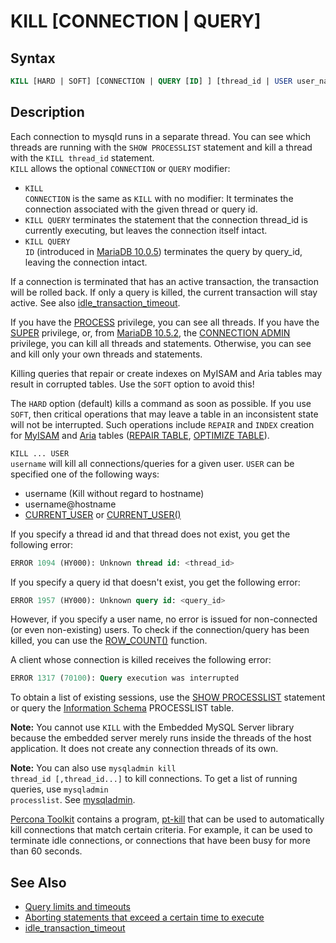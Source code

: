 # KILL [CONNECTION |&nbsp;QUERY]

## Syntax

```sql
KILL [HARD | SOFT] [CONNECTION | QUERY [ID] ] [thread_id | USER user_name | query_id]
```

## Description

Each connection to mysqld runs in a separate thread. You can see which threads
are running with the <code class="fixed" style="white-space:pre-wrap">SHOW PROCESSLIST</code> statement and kill a
thread with the <code class="fixed" style="white-space:pre-wrap">KILL thread_id</code> statement.                             
<code class="fixed" style="white-space:pre-wrap">KILL</code> allows the optional <code class="fixed" style="white-space:pre-wrap">CONNECTION</code> or
<code class="fixed" style="white-space:pre-wrap">QUERY</code> modifier:

- <code class="fixed" style="white-space:pre-wrap">KILL CONNECTION</code> is the same as <code class="fixed" style="white-space:pre-wrap">KILL</code> with no
  modifier: It terminates the connection associated with the given thread or query id.
- <code class="fixed" style="white-space:pre-wrap">KILL QUERY</code> terminates the statement that the connection thread_id is
  currently executing, but leaves the connection itself intact.
- <code class="fixed" style="white-space:pre-wrap">KILL QUERY ID</code> (introduced in [MariaDB 10.0.5](/kb/en/mariadb-1005-release-notes/)) terminates the query by query_id, leaving the connection intact.

If a connection is terminated that has an active transaction, the transaction will be rolled back. If only a query is killed, the current transaction will stay active. See also [idle_transaction_timeout](/kb/en/server-system-variables/#idle_transaction_timeout).

If you have the [PROCESS](/kb/en/grant/#process) privilege, you can see all threads. If
you have the [SUPER](/kb/en/grant/#super) privilege, or, from [MariaDB 10.5.2](/kb/en/mariadb-1052-release-notes/), the [CONNECTION ADMIN](/kb/en/grant/#connection-admin) privilege, you can kill all threads and
statements. Otherwise, you can see and kill only your own threads and
statements.

Killing queries that repair or create indexes on MyISAM and Aria tables may result in corrupted tables. Use the `SOFT` option to avoid this!

The <code class="fixed" style="white-space:pre-wrap">HARD</code> option (default) kills a command as soon as possible.  If you use
<code class="fixed" style="white-space:pre-wrap">SOFT</code>, then critical operations that may leave a table in an
inconsistent state will not be interrupted. Such operations include `REPAIR` and `INDEX` creation for [MyISAM](/kb/en/myisam/) and [Aria](/columns-storage-engines-and-plugins/storage-engines/aria) tables ([REPAIR TABLE](/sql-statements-structure/sql-statements/table-statements/repair-table), [OPTIMIZE TABLE](/replication/optimization-and-tuning/optimizing-tables/optimize-table)).

<code class="fixed" style="white-space:pre-wrap">KILL ... USER username</code> will kill all connections/queries for a
given user. <code class="fixed" style="white-space:pre-wrap">USER</code> can be specified one of the following ways:

- username  (Kill without regard to hostname)
- username@hostname
- [CURRENT_USER](/built-in-functions/secondary-functions/information-functions/current_user) or [CURRENT_USER()](/built-in-functions/secondary-functions/information-functions/current_user)

If you specify a thread id and that thread does not exist, you get the following error:

```sql
ERROR 1094 (HY000): Unknown thread id: <thread_id>
```

If you specify a query id that doesn't exist, you get the following error:

```sql
ERROR 1957 (HY000): Unknown query id: <query_id>
```

However, if you specify a user name, no error is issued for non-connected (or even non-existing) users. To check if the connection/query has been killed, you can use the [ROW_COUNT()](/built-in-functions/secondary-functions/information-functions/row_count) function.

A client whose connection is killed receives the following error:

```sql
ERROR 1317 (70100): Query execution was interrupted
```

To obtain a list of existing sessions, use the [SHOW PROCESSLIST](/sql-statements-structure/sql-statements/administrative-sql-statements/show/show-processlist) statement or query the [Information Schema](/sql-statements-structure/sql-statements/administrative-sql-statements/system-tables/information-schema) <a undefined>PROCESSLIST</a> table.

<strong>Note:</strong> You cannot use <code class="fixed" style="white-space:pre-wrap">KILL</code> with the Embedded MySQL Server
library because the embedded server merely runs inside the threads of the host
application. It does not create any connection threads of its own.

<strong>Note:</strong> You can also use 
<code class="fixed" style="white-space:pre-wrap">mysqladmin kill thread_id [,thread_id...]</code>
to kill connections. To get a list of running queries,
use <code class="fixed" style="white-space:pre-wrap">mysqladmin processlist</code>. See [mysqladmin](/clients-utilities/mysqladmin).

[Percona Toolkit](http://www.percona.com/doc/percona-toolkit/) contains a program, [pt-kill](http://www.percona.com/doc/percona-toolkit/pt-kill.html) that can be used to automatically kill connections that match certain criteria. For example, it can be used to terminate idle connections, or connections that have been busy for more than 60 seconds.

## See Also

- [Query limits and timeouts](/replication/optimization-and-tuning/query-optimizations/query-limits-and-timeouts)
- [Aborting statements that exceed a certain time to execute](/replication/optimization-and-tuning/query-optimizations/aborting-statements)
- [idle_transaction_timeout](/kb/en/server-system-variables/#idle_transaction_timeout)